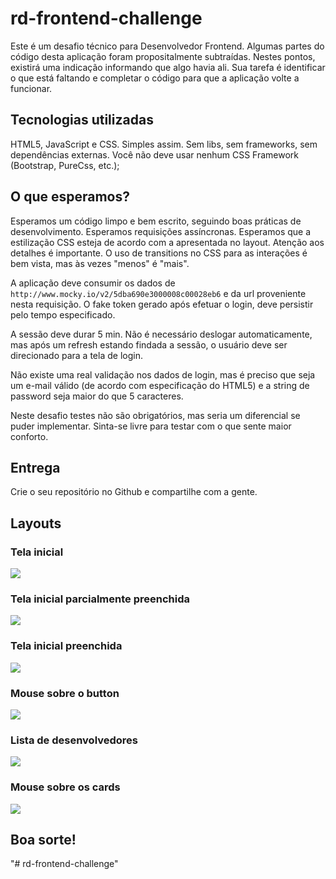 # rd-frontend-challenge

Este é um desafio técnico para Desenvolvedor Frontend. Algumas partes do código desta aplicação foram propositalmente subtraídas. Nestes pontos, existirá uma indicação informando que algo havia ali. Sua tarefa é identificar o que está faltando e completar o código para que a aplicação volte a funcionar.

## Tecnologias utilizadas

HTML5, JavaScript e CSS. Simples assim. Sem libs, sem frameworks, sem dependências externas.
Você não deve usar nenhum CSS Framework (Bootstrap, PureCss, etc.);

## O que esperamos?

Esperamos um código limpo e bem escrito, seguindo boas práticas de desenvolvimento.
Esperamos requisições assíncronas.
Esperamos que a estilização CSS esteja de acordo com a apresentada no layout. Atenção aos detalhes é importante.
O uso de transitions no CSS para as interações é bem vista, mas às vezes "menos" é "mais".

A aplicação deve consumir os dados de `http://www.mocky.io/v2/5dba690e3000008c00028eb6` e da url proveniente nesta requisição. O fake token gerado após efetuar o login, deve persistir pelo tempo especificado. 

A sessão deve durar 5 min. Não é necessário deslogar automaticamente, mas após um refresh estando findada a sessão, o usuário deve ser direcionado para a tela de login.

Não existe uma real validação nos dados de login, mas é preciso que seja um e-mail válido (de acordo com especificação do HTML5) e a string de password seja maior do que 5 caracteres.

Neste desafio testes não são obrigatórios, mas seria um diferencial se puder implementar. Sinta-se livre para testar com o que sente maior conforto.

## Entrega

Crie o seu repositório no Github e compartilhe com a gente.

## Layouts

### Tela inicial
![](https://github.com/hugocalheira/rd-frontend-challenge/blob/master/layouts/1.png)
### Tela inicial parcialmente preenchida
![](https://github.com/hugocalheira/rd-frontend-challenge/blob/master/layouts/2.png)
### Tela inicial preenchida
![](https://github.com/hugocalheira/rd-frontend-challenge/blob/master/layouts/3.png)
### Mouse sobre o button
![](https://github.com/hugocalheira/rd-frontend-challenge/blob/master/layouts/4.png)
### Lista de desenvolvedores
![](https://github.com/hugocalheira/rd-frontend-challenge/blob/master/layouts/5.png)
### Mouse sobre os cards
![](https://github.com/hugocalheira/rd-frontend-challenge/blob/master/layouts/6.png)

## Boa sorte!
"# rd-frontend-challenge" 
